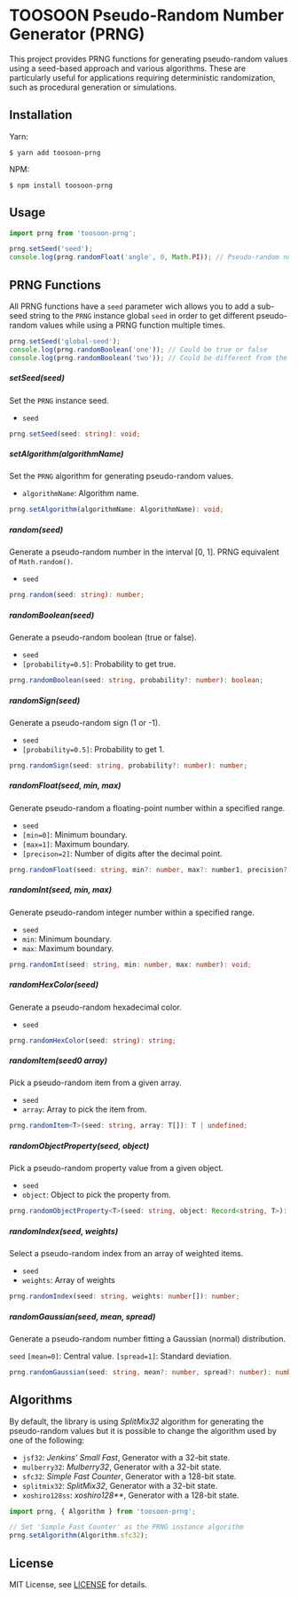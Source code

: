 # TOOSOON Pseudo-Random Number Generator (PRNG)

This project provides PRNG functions for generating pseudo-random values using a seed-based approach and various algorithms. These are particularly useful for applications requiring deterministic randomization, such as procedural generation or simulations.

## Installation

Yarn:

```properties
$ yarn add toosoon-prng
```

NPM:

```properties
$ npm install toosoon-prng
```

## Usage

```ts
import prng from 'toosoon-prng';

prng.setSeed('seed');
console.log(prng.randomFloat('angle', 0, Math.PI)); // Pseudo-random number in the interval [0, PI]
```

## PRNG Functions

All PRNG functions have a `seed` parameter wich allows you to add a sub-seed string to the `PRNG` instance global `seed` in order to get different pseudo-random values while using a PRNG function multiple times.

```ts
prng.setSeed('global-seed');
console.log(prng.randomBoolean('one')); // Could be true or false
console.log(prng.randomBoolean('two')); // Could be different from the first pseudo-random value
```

##### setSeed(seed)

Set the `PRNG` instance seed.

- `seed`

```ts
prng.setSeed(seed: string): void;
```

##### setAlgorithm(algorithmName)

Set the `PRNG` algorithm for generating pseudo-random values.

- `algorithmName`: Algorithm name.

```ts
prng.setAlgorithm(algorithmName: AlgorithmName): void;
```

##### random(seed)

Generate a pseudo-random number in the interval [0, 1]. PRNG equivalent of `Math.random()`.

- `seed`

```ts
prng.random(seed: string): number;
```

##### randomBoolean(seed)

Generate a pseudo-random boolean (true or false).

- `seed`
- `[probability=0.5]`: Probability to get true.

```ts
prng.randomBoolean(seed: string, probability?: number): boolean;
```

##### randomSign(seed)

Generate a pseudo-random sign (1 or -1).

- `seed`
- `[probability=0.5]`: Probability to get 1.

```ts
prng.randomSign(seed: string, probability?: number): number;
```

##### randomFloat(seed, min, max)

Generate pseudo-random a floating-point number within a specified range.

- `seed`
- `[min=0]`: Minimum boundary.
- `[max=1]`: Maximum boundary.
- `[precison=2]`: Number of digits after the decimal point.

```ts
prng.randomFloat(seed: string, min?: number, max?: number1, precision?: number): number;
```

##### randomInt(seed, min, max)

Generate pseudo-random integer number within a specified range.

- `seed`
- `min`: Minimum boundary.
- `max`: Maximum boundary.

```ts
prng.randomInt(seed: string, min: number, max: number): void;
```

##### randomHexColor(seed)

Generate a pseudo-random hexadecimal color.

- `seed`

```ts
prng.randomHexColor(seed: string): string;
```

##### randomItem(seed0 array)

Pick a pseudo-random item from a given array.

- `seed`
- `array`: Array to pick the item from.

```ts
prng.randomItem<T>(seed: string, array: T[]): T | undefined;
```

##### randomObjectProperty(seed, object)

Pick a pseudo-random property value from a given object.

- `seed`
- `object`: Object to pick the property from.

```ts
prng.randomObjectProperty<T>(seed: string, object: Record<string, T>): T | undefined;
```

##### randomIndex(seed, weights)

Select a pseudo-random index from an array of weighted items.

- `seed`
- `weights`: Array of weights

```ts
prng.randomIndex(seed: string, weights: number[]): number;
```

##### randomGaussian(seed, mean, spread)

Generate a pseudo-random number fitting a Gaussian (normal) distribution.

`seed`
`[mean=0]`: Central value.
`[spread=1]`: Standard deviation.

```ts
prng.randomGaussian(seed: string, mean?: number, spread?: number): number;
```

## Algorithms

By default, the library is using _SplitMix32_ algorithm for generating the pseudo-random values but it is possible to change the algorithm used by one of the following:

- `jsf32`: _Jenkins' Small Fast_, Generator with a 32-bit state.
- `mulberry32`: _Mulberry32_, Generator with a 32-bit state.
- `sfc32`: _Simple Fast Counter_, Generator with a 128-bit state.
- `splitmix32`: _SplitMix32_, Generator with a 32-bit state.
- `xoshiro128ss`: _xoshiro128\*\*_, Generator with a 128-bit state.

```ts
import prng, { Algorithm } from 'toosoon-prng';

// Set 'Simple Fast Counter' as the PRNG instance algorithm
prng.setAlgorithm(Algorithm.sfc32);
```

## License

MIT License, see [LICENSE](https://github.com/toosoon-dev/toosoon-prng/tree/master/LICENSE) for details.
